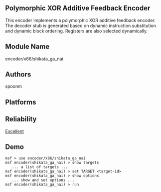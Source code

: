 ## Polymorphic XOR Additive Feedback Encoder

This encoder implements a polymorphic XOR additive feedback 
encoder. The decoder stub is generated based on dynamic 
instruction substitution and dynamic block ordering. 
Registers are also selected dynamically.


## Module Name
encoder/x86/shikata_ga_nai

## Authors
spoonm





## Platforms


## Reliability
[Excellent](https://github.com/rapid7/metasploit-framework/wiki/Exploit-Ranking)

## Demo

```
msf > use encoder/x86/shikata_ga_nai
msf encoder(shikata_ga_nai) > show targets
   ... a list of targets ...
msf encoder(shikata_ga_nai) > set TARGET <target-id>
msf encoder(shikata_ga_nai) > show options
   ... show and set options ...
msf encoder(shikata_ga_nai) > run
```
    
    